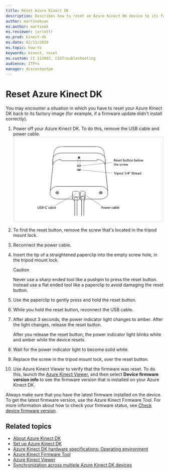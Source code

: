 ```yaml
---
title: Reset Azure Kinect DK
description: Describes how to reset an Azure Kinect DK device to its factory image
author: martinekuan
ms.author: martinek
ms.reviewer: jarrettr
ms.prod: kinect-dk
ms.date: 02/11/2020
ms.topic: how-to
keywords: kinect, reset
ms.custom: CI 113492, CSSTroubleshooting
audience: ITPro
manager: dcscontentpm
---
```


# Reset Azure Kinect DK

You may encounter a situation in which you have to reset your Azure Kinect DK back to its factory image (for example, if a firmware update didn't install correctly).

1. Power off your Azure Kinect DK. To do this, remove the USB cable and power cable.
  ![A diagram that shows the location of the screw that covers the reset button.](media/reset-azure-kinect-dk-diagram.png)
2. To find the reset button, remove the screw that's located in the tripod mount lock.
3. Reconnect the power cable.
4. Insert the tip of a straightened paperclip into the empty screw hole, in the tripod mount lock.
   >[!CAUTION]
   >Never use a sharp ended tool like a pushpin to press the reset button. Instead use a flat ended tool like a paperclip to avoid damaging the reset button. 

5. Use the paperclip to gently press and hold the reset button.
6. While you hold the reset button, reconnect the USB cable.
7. After about 3 seconds, the power indicator light changes to amber. After the light changes, release the reset button.  
   
   After you release the reset button, the power indicator light blinks white and amber while the device resets. 
8. Wait for the power indicator light to become solid white.
9. Replace the screw in the tripod mount lock, over the reset button.
10. Use Azure Kinect Viewer to verify that the firmware was reset. To do this, launch the [Azure Kinect Viewer](azure-kinect-viewer.md), and then select **Device firmware version info** to see the firmware version that is installed on your Azure Kinect DK.

Always make sure that you have the latest firmware installed on the device. To get the latest firmware version, use the Azure Kinect Firmware Tool. For more information about how to check your firmware status, see [Check device firmware version](azure-kinect-firmware-tool.md#check-device-firmware-version).


## Related topics

- [About Azure Kinect DK](about-azure-kinect-dk.md)
- [Set up Azure Kinect DK](set-up-azure-kinect-dk.md)
- [Azure Kinect DK hardware specifications: Operating environment](hardware-specification.md#operating-environment)
- [Azure Kinect Firmware Tool](azure-kinect-firmware-tool.md)
- [Azure Kinect Viewer](azure-kinect-viewer.md)
- [Synchronization across multiple Azure Kinect DK devices](multi-camera-sync.md)
